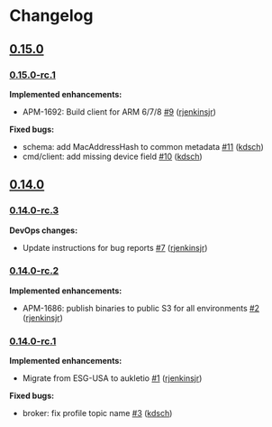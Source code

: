 # Changelog

## [0.15.0](https://github.com/aukletio/Auklet-Client-C/tree/0.15.0)

### [0.15.0-rc.1](https://github.com/aukletio/Auklet-Client-C/tree/0.15.0-rc.1)

**Implemented enhancements:**

- APM-1692: Build client for ARM 6/7/8 [#9](https://github.com/aukletio/Auklet-Client-C/pull/9) ([rjenkinsjr](https://github.com/rjenkinsjr))

**Fixed bugs:**

- schema: add MacAddressHash to common metadata [#11](https://github.com/aukletio/Auklet-Client-C/pull/11) ([kdsch](https://github.com/kdsch))
- cmd/client: add missing device field [#10](https://github.com/aukletio/Auklet-Client-C/pull/10) ([kdsch](https://github.com/kdsch))

## [0.14.0](https://github.com/aukletio/Auklet-Client-C/tree/0.14.0)

### [0.14.0-rc.3](https://github.com/aukletio/Auklet-Client-C/tree/0.14.0-rc.3)

**DevOps changes:**

- Update instructions for bug reports [#7](https://github.com/aukletio/Auklet-Client-C/pull/7) ([rjenkinsjr](https://github.com/rjenkinsjr))

### [0.14.0-rc.2](https://github.com/aukletio/Auklet-Client-C/tree/0.14.0-rc.2)

**Implemented enhancements:**

- APM-1686: publish binaries to public S3 for all environments [#2](https://github.com/aukletio/Auklet-Client-C/pull/2) ([rjenkinsjr](https://github.com/rjenkinsjr))

### [0.14.0-rc.1](https://github.com/aukletio/Auklet-Client-C/tree/0.14.0-rc.1)

**Implemented enhancements:**

- Migrate from ESG-USA to aukletio [#1](https://github.com/aukletio/Auklet-Client-C/pull/1) ([rjenkinsjr](https://github.com/rjenkinsjr))

**Fixed bugs:**

- broker: fix profile topic name [#3](https://github.com/aukletio/Auklet-Client-C/pull/3) ([kdsch](https://github.com/kdsch))
